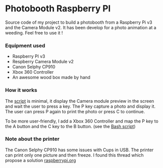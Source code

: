 # Photobooth Raspberry PI

Source code of my project to build a photobooth from a Raspberry Pi v3 and the Camera Module v2. It has been develop for a photo animation at a weeding. Feel free to use it !

### Equipment used

- Raspberry PI v3
- Respberry Camera Module v2
- Canon Selphy CP910
- Xbox 360 Controller
- An awesome wood box made by hand

### How it works

The [script](photobooth.py) is minimal, it display the Camera module preview in the screen and wait the user to press a key. The P key capture a photo and display it. The user can press P again to print the photo or press C to continue. 

To be more user-friendly, I add a Xbox 360 Controller and map the P key to the A button and the C key to the B button. (see the [Bash script](start_controller.sh)) 

### Note about the printer

The Canon Selphy CP910 has some issues with Cups in USB. The printer can print only one picture and then freeze. I found this thread which propose a solution [raspberrypi.org](https://www.raspberrypi.org/forums/viewtopic.php?p=747363#p747363)
